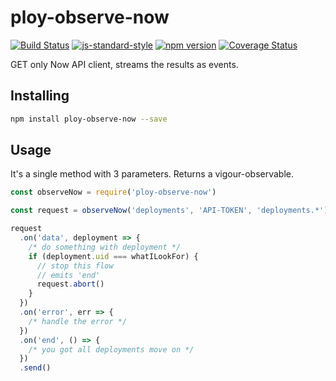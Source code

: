 # ploy-observe-now
<!-- VDOC.badges travis; standard; npm; coveralls -->
<!-- DON'T EDIT THIS SECTION (including comments), INSTEAD RE-RUN `vdoc` TO UPDATE -->
[![Build Status](https://travis-ci.org/vigour-io/ploy-observe-now.svg?branch=master)](https://travis-ci.org/vigour-io/ploy-observe-now)
[![js-standard-style](https://img.shields.io/badge/code%20style-standard-brightgreen.svg)](http://standardjs.com/)
[![npm version](https://badge.fury.io/js/ploy-observe-now.svg)](https://badge.fury.io/js/ploy-observe-now)
[![Coverage Status](https://coveralls.io/repos/github/vigour-io/ploy-observe-now/badge.svg?branch=master)](https://coveralls.io/github/vigour-io/ploy-observe-now?branch=master)
<!-- VDOC END -->

GET only Now API client, streams the results as events.

## Installing

```bash
npm install ploy-observe-now --save
```

## Usage

It's a single method with 3 parameters. Returns a vigour-observable.

```js
const observeNow = require('ploy-observe-now')

const request = observeNow('deployments', 'API-TOKEN', 'deployments.*')

request
  .on('data', deployment => {
    /* do something with deployment */
    if (deployment.uid === whatILookFor) {
      // stop this flow
      // emits 'end'
      request.abort()
    }
  })
  .on('error', err => {
    /* handle the error */
  })
  .on('end', () => {
    /* you got all deployments move on */
  })
  .send()
```
